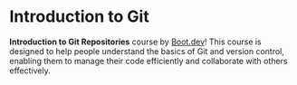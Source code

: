 # Introduction to Git

**Introduction to Git Repositories** course by [Boot.dev](https://www.boot.dev)! This course is designed to help people understand the basics of Git and version control, enabling them to manage their code efficiently and collaborate with others effectively.
